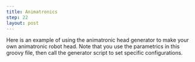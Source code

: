```yaml
---
title: Animatronics
step: 22
layout: post
---
```


Here is an example of using the animatronic head generator to make your own animatronic robot head. Note that you use the parametrics in this groovy file, then call the generator script to set specific configurations. 

<script src="https://gist.github.com/madhephaestus/f413de2d60c9fc0c170c2eb316e98f8d.js"></script>

